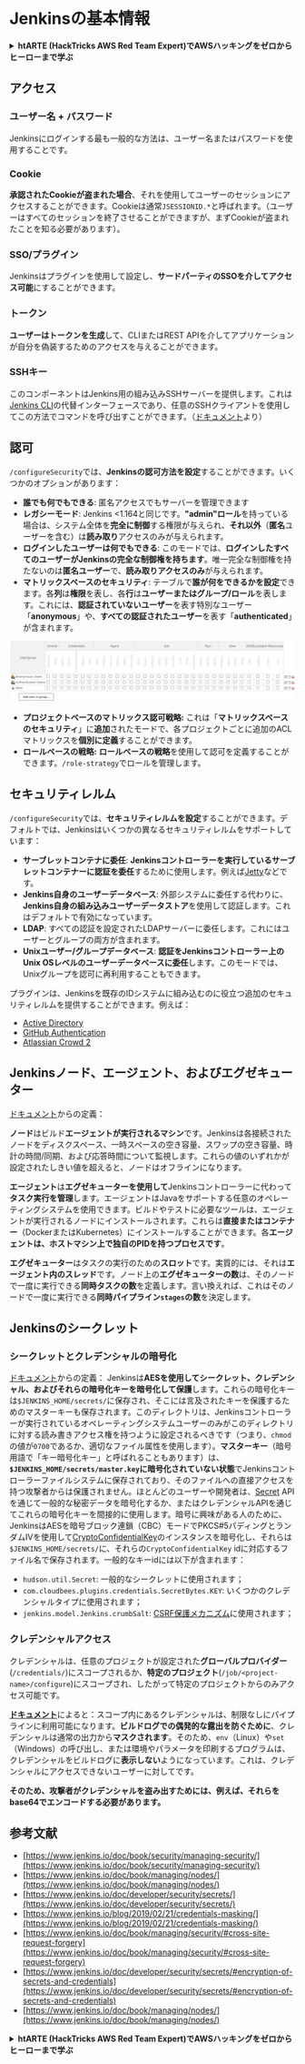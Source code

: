 # Jenkinsの基本情報

<details>

<summary><strong>htARTE (HackTricks AWS Red Team Expert)でAWSハッキングをゼロからヒーローまで学ぶ</strong></summary>

HackTricksをサポートする他の方法:

* **HackTricksにあなたの会社を広告したい**、または**HackTricksをPDFでダウンロードしたい**場合は、[**サブスクリプションプラン**](https://github.com/sponsors/carlospolop)をチェックしてください！
* [**公式PEASS & HackTricksグッズ**](https://peass.creator-spring.com)を入手する
* [**The PEASS Family**](https://opensea.io/collection/the-peass-family)を発見する、私たちの独占的な[**NFTs**](https://opensea.io/collection/the-peass-family)のコレクション
* 💬 [**Discordグループ**](https://discord.gg/hRep4RUj7f)に**参加する**か、[**telegramグループ**](https://t.me/peass)に参加するか、**Twitter** 🐦 [**@carlospolopm**](https://twitter.com/carlospolopm)を**フォローする**。
* **HackTricks**のPRを[**HackTricks**](https://github.com/carlospolop/hacktricks)と[**HackTricks Cloud**](https://github.com/carlospolop/hacktricks-cloud)のgithubリポジトリに提出して、あなたのハッキングのコツを共有する。

</details>

## アクセス

### ユーザー名 + パスワード

Jenkinsにログインする最も一般的な方法は、ユーザー名またはパスワードを使用することです。

### Cookie

**承認されたCookieが盗まれた場合**、それを使用してユーザーのセッションにアクセスすることができます。Cookieは通常`JSESSIONID.*`と呼ばれます。（ユーザーはすべてのセッションを終了させることができますが、まずCookieが盗まれたことを知る必要があります）。

### SSO/プラグイン

Jenkinsはプラグインを使用して設定し、**サードパーティのSSOを介してアクセス可能**にすることができます。

### トークン

**ユーザーはトークンを生成**して、CLIまたはREST APIを介してアプリケーションが自分を偽装するためのアクセスを与えることができます。

### SSHキー

このコンポーネントはJenkins用の組み込みSSHサーバーを提供します。これは[Jenkins CLI](https://www.jenkins.io/doc/book/managing/cli/)の代替インターフェースであり、任意のSSHクライアントを使用してこの方法でコマンドを呼び出すことができます。（[ドキュメント](https://plugins.jenkins.io/sshd/)より）

## 認可

`/configureSecurity`では、**Jenkinsの認可方法を設定**することができます。いくつかのオプションがあります：

* **誰でも何でもできる**: 匿名アクセスでもサーバーを管理できます
* **レガシーモード**: Jenkins <1.164と同じです。**"admin"ロール**を持っている場合は、システム全体を**完全に制御**する権限が与えられ、**それ以外**（**匿名**ユーザーを含む）は**読み取り**アクセスのみが与えられます。
* **ログインしたユーザーは何でもできる**: このモードでは、**ログインしたすべてのユーザーがJenkinsの完全な制御権を持ちます**。唯一完全な制御権を持たないのは**匿名ユーザー**で、**読み取りアクセスのみ**が与えられます。
* **マトリックスベースのセキュリティ**: テーブルで**誰が何をできるかを設定**できます。各**列**は**権限**を表し、各**行**は**ユーザーまたはグループ/ロール**を表します。これには、**認証されていないユーザー**を表す特別なユーザー「**anonymous**」や、**すべての認証されたユーザー**を表す「**authenticated**」が含まれます。

![](<../../.gitbook/assets/image (40).png>)

* **プロジェクトベースのマトリックス認可戦略:** これは「**マトリックスベースのセキュリティ**」に**追加**されたモードで、各プロジェクトごとに追加のACLマトリックスを**個別に定義**することができます。
* **ロールベースの戦略:** **ロールベースの戦略**を使用して認可を定義することができます。`/role-strategy`でロールを管理します。

## **セキュリティレルム**

`/configureSecurity`では、**セキュリティレルムを設定**することができます。デフォルトでは、Jenkinsはいくつかの異なるセキュリティレルムをサポートしています：

* **サーブレットコンテナに委任**: **Jenkinsコントローラーを実行しているサーブレットコンテナーに認証を委任**するために使用します。例えば[Jetty](https://www.eclipse.org/jetty/)などです。
* **Jenkins自身のユーザーデータベース**: 外部システムに委任する代わりに、**Jenkins自身の組み込みユーザーデータストア**を使用して認証します。これはデフォルトで有効になっています。
* **LDAP**: すべての認証を設定されたLDAPサーバーに委任します。これにはユーザーとグループの両方が含まれます。
* **Unixユーザー/グループデータベース**: **認証をJenkinsコントローラー上のUnix OSレベルのユーザーデータベースに委任**します。このモードでは、Unixグループを認可に再利用することもできます。

プラグインは、Jenkinsを既存のIDシステムに組み込むのに役立つ追加のセキュリティレルムを提供することができます。例えば：

* [Active Directory](https://plugins.jenkins.io/active-directory)
* [GitHub Authentication](https://plugins.jenkins.io/github-oauth)
* [Atlassian Crowd 2](https://plugins.jenkins.io/crowd2)

## Jenkinsノード、エージェント、およびエグゼキューター

[ドキュメント](https://www.jenkins.io/doc/book/managing/nodes/)からの定義：

**ノード**はビルド**エージェントが実行されるマシン**です。Jenkinsは各接続されたノードをディスクスペース、一時スペースの空き容量、スワップの空き容量、時計の時間/同期、および応答時間について監視します。これらの値のいずれかが設定されたしきい値を超えると、ノードはオフラインになります。

**エージェント**は**エグゼキューターを使用して**Jenkinsコントローラーに代わって**タスク実行を管理**します。エージェントはJavaをサポートする任意のオペレーティングシステムを使用できます。ビルドやテストに必要なツールは、エージェントが実行されるノードにインストールされます。これらは**直接またはコンテナー**（DockerまたはKubernetes）にインストールすることができます。各**エージェントは、ホストマシン上で独自のPIDを持つプロセスです**。

**エグゼキューター**はタスクの実行のための**スロット**です。実質的には、それは**エージェント内のスレッド**です。ノード上の**エグゼキューターの数**は、そのノードで一度に実行できる**同時タスクの数**を定義します。言い換えれば、これはそのノードで一度に実行できる**同時パイプライン`stages`の数**を決定します。

## Jenkinsのシークレット

### シークレットとクレデンシャルの暗号化

[ドキュメント](https://www.jenkins.io/doc/developer/security/secrets/#encryption-of-secrets-and-credentials)からの定義：
Jenkinsは**AESを使用してシークレット、クレデンシャル、およびそれらの暗号化キーを暗号化して保護**します。これらの暗号化キーは`$JENKINS_HOME/secrets/`に保存され、そこには言及されたキーを保護するためのマスターキーも保存されます。このディレクトリは、Jenkinsコントローラーが実行されているオペレーティングシステムユーザーのみがこのディレクトリに対する読み書きアクセス権を持つように設定されるべきです（つまり、`chmod`の値が`0700`であるか、適切なファイル属性を使用します）。**マスターキー**（暗号用語で「キー暗号化キー」と呼ばれることもあります）は、**`$JENKINS_HOME/secrets/master.key`**に**暗号化されていない状態**でJenkinsコントローラーファイルシステムに保存されており、そのファイルへの直接アクセスを持つ攻撃者からは保護されません。ほとんどのユーザーや開発者は、[Secret](https://javadoc.jenkins.io/byShortName/Secret) APIを通じて一般的な秘密データを暗号化するか、またはクレデンシャルAPIを通じてこれらの暗号化キーを間接的に使用します。暗号に興味がある人のために、JenkinsはAESを暗号ブロック連鎖（CBC）モードでPKCS#5パディングとランダムIVを使用して[CryptoConfidentialKey](https://javadoc.jenkins.io/byShortName/CryptoConfidentialKey)のインスタンスを暗号化し、それらは`$JENKINS_HOME/secrets/`に、それらの`CryptoConfidentialKey` idに対応するファイル名で保存されます。一般的なキーidには以下が含まれます：

* `hudson.util.Secret`: 一般的なシークレットに使用されます；
* `com.cloudbees.plugins.credentials.SecretBytes.KEY`: いくつかのクレデンシャルタイプに使用されます；
* `jenkins.model.Jenkins.crumbSalt`: [CSRF保護メカニズム](https://www.jenkins.io/doc/book/managing/security/#cross-site-request-forgery)に使用されます；

### クレデンシャルアクセス

クレデンシャルは、任意のプロジェクトが設定された**グローバルプロバイダー**(`/credentials/`)にスコープされるか、**特定のプロジェクト**(`/job/<project-name>/configure`)にスコープされ、したがって特定のプロジェクトからのみアクセス可能です。

[**ドキュメント**](https://www.jenkins.io/blog/2019/02/21/credentials-masking/)によると：スコープ内にあるクレデンシャルは、制限なしにパイプラインに利用可能になります。**ビルドログでの偶発的な露出を防ぐために**、クレデンシャルは通常の出力から**マスクされます**。そのため、`env`（Linux）や`set`（Windows）の呼び出し、または環境やパラメータを印刷するプログラムは、クレデンシャルをビルドログに**表示しない**ようになっています。これは、クレデンシャルにアクセスできないユーザーに対してです。

**そのため、攻撃者がクレデンシャルを盗み出すためには、例えば、それらをbase64でエンコードする必要があります。**

## 参考文献

* [https://www.jenkins.io/doc/book/security/managing-security/](https://www.jenkins.io/doc/book/security/managing-security/)
* [https://www.jenkins.io/doc/book/managing/nodes/](https://www.jenkins.io/doc/book/managing/nodes/)
* [https://www.jenkins.io/doc/developer/security/secrets/](https://www.jenkins.io/doc/developer/security/secrets/)
* [https://www.jenkins.io/blog/2019/02/21/credentials-masking/](https://www.jenkins.io/blog/2019/02/21/credentials-masking/)
* [https://www.jenkins.io/doc/book/managing/security/#cross-site-request-forgery](https://www.jenkins.io/doc/book/managing/security/#cross-site-request-forgery)
* [https://www.jenkins.io/doc/developer/security/secrets/#encryption-of-secrets-and-credentials](https://www.jenkins.io/doc/developer/security/secrets/#encryption-of-secrets-and-credentials)
* [https://www.jenkins.io/doc/book/managing/nodes/](https://www.jenkins.io/doc/book/managing/nodes/)

<details>

<summary><strong>htARTE (HackTricks AWS Red Team Expert)でAWSハッキングをゼロからヒーローまで学ぶ</strong></summary>

HackTricksをサポートする他の方法:

* **HackTricksにあなたの会社を広告したい**、または**HackTricksをPDFでダウンロードしたい**場合は、[**サブスクリプションプラン**](https://github.com/sponsors/carlospolop)をチェックしてください！
* [**公式PEASS & HackTricksグッズ**](https://peass.creator-spring.com)を入手する
* [**The PEASS Family**](https://opensea.io/collection/the-peass-family)を発見する、私たちの独占的な[**NFTs**](https://opensea.io/collection/the-peass-family)のコレクション
* 💬 [**Discordグループ**](https://discord.gg/hRep4RUj7f)に**参加する**
